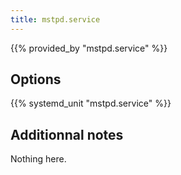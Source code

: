 ```yaml
---
title: mstpd.service
---
```


{{% provided_by "mstpd.service" %}}

## Options

{{% systemd_unit "mstpd.service" %}}

## Additionnal notes

Nothing here.